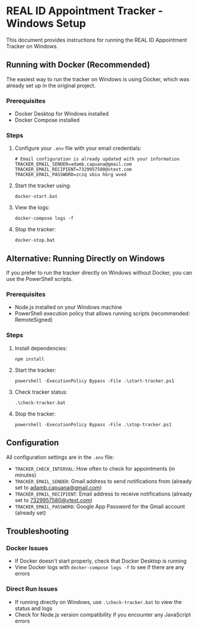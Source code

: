 # REAL ID Appointment Tracker - Windows Setup

This document provides instructions for running the REAL ID Appointment Tracker on Windows.

## Running with Docker (Recommended)

The easiest way to run the tracker on Windows is using Docker, which was already set up in the original project.

### Prerequisites
- Docker Desktop for Windows installed
- Docker Compose installed

### Steps

1. Configure your `.env` file with your email credentials:
   ```
   # Email configuration is already updated with your information
   TRACKER_EMAIL_SENDER=adamb.capuana@gmail.com
   TRACKER_EMAIL_RECIPIENT=7329957580@vtext.com
   TRACKER_EMAIL_PASSWORD=zczq xbiu hbrg wved
   ```

2. Start the tracker using:
   ```
   docker-start.bat
   ```

3. View the logs:
   ```
   docker-compose logs -f
   ```

4. Stop the tracker:
   ```
   docker-stop.bat
   ```

## Alternative: Running Directly on Windows

If you prefer to run the tracker directly on Windows without Docker, you can use the PowerShell scripts.

### Prerequisites

- Node.js installed on your Windows machine
- PowerShell execution policy that allows running scripts (recommended: RemoteSigned)

### Steps

1. Install dependencies:
   ```
   npm install
   ```

2. Start the tracker:
   ```
   powershell -ExecutionPolicy Bypass -File .\start-tracker.ps1
   ```

3. Check tracker status:
   ```
   .\check-tracker.bat
   ```

4. Stop the tracker:
   ```
   powershell -ExecutionPolicy Bypass -File .\stop-tracker.ps1
   ```

## Configuration

All configuration settings are in the `.env` file:

- `TRACKER_CHECK_INTERVAL`: How often to check for appointments (in minutes)
- `TRACKER_EMAIL_SENDER`: Gmail address to send notifications from (already set to adamb.capuana@gmail.com)
- `TRACKER_EMAIL_RECIPIENT`: Email address to receive notifications (already set to 7329957580@vtext.com)
- `TRACKER_EMAIL_PASSWORD`: Google App Password for the Gmail account (already set)

## Troubleshooting

### Docker Issues
- If Docker doesn't start properly, check that Docker Desktop is running
- View Docker logs with `docker-compose logs -f` to see if there are any errors

### Direct Run Issues
- If running directly on Windows, use `.\check-tracker.bat` to view the status and logs
- Check for Node.js version compatibility if you encounter any JavaScript errors